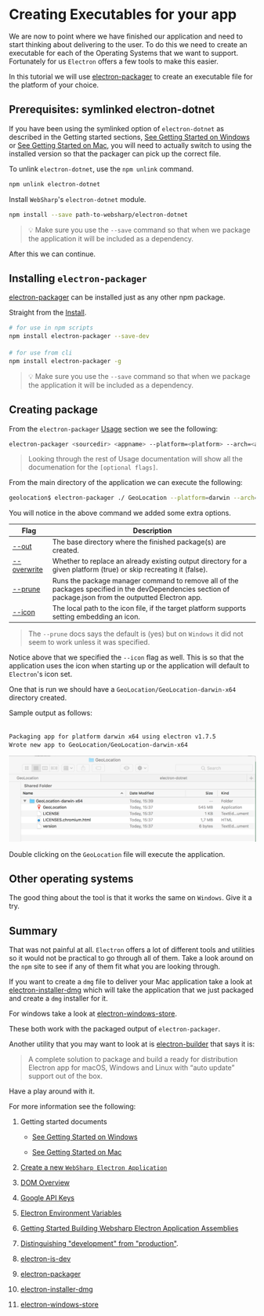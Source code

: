 # Creating Executables for your app

We are now to point where we have finished our application and need to start thinking about delivering to the user.  To do this we need to create an executable for each of the Operating Systems that we want to support.  Fortunately for us `Electron` offers a few tools to make this easier.

In this tutorial we will use [electron-packager](https://www.npmjs.com/package/electron-packager) to create an executable file for the platform of your choice.

## Prerequisites: symlinked electron-dotnet

If you have been using the symlinked option of `electron-dotnet` as described in the Getting started sections, [See Getting Started on Windows](https://github.com/xamarin/WebSharp/blob/master/docs/getting-started/getting-started-dev-windows.md) or [See Getting Started on Mac](https://github.com/xamarin/WebSharp/blob/master/docs/getting-started/getting-started-dev-mac.md), you will need to actually switch to using the installed version so that the packager can pick up the correct file.

To unlink `electron-dotnet`, use the `npm unlink` command.

```bash
npm unlink electron-dotnet
```

Install `WebSharp`'s `electron-dotnet` module.

```bash
npm install --save path-to-websharp/electron-dotnet
```

> :bulb: Make sure you use the `--save` command so that when we package the application it will be included as a dependency.

After this we can continue.

## Installing `electron-packager`

[electron-packager](https://www.npmjs.com/package/electron-packager) can be installed just as any other npm package.

Straight from the [Install](https://www.npmjs.com/package/electron-packager#installation).

```bash
# for use in npm scripts 
npm install electron-packager --save-dev
 
# for use from cli 
npm install electron-packager -g
```

> :bulb: Make sure you use the `--save` command so that when we package the application it will be included as a dependency.

## Creating package

From the `electron-packager` [Usage](https://www.npmjs.com/package/electron-packager#usage) section we see the following:

```bash
electron-packager <sourcedir> <appname> --platform=<platform> --arch=<arch> [optional flags...]
```

> Looking through the rest of Usage documentation will show all the documenation for the `[optional flags]`.

From the main directory of the application we can execute the following:

```bash
geolocation$ electron-packager ./ GeoLocation --platform=darwin --arch=x64 --out=./GeoLocation --overwrite --prune=true --icon=./images/icons/appicon.icns 
```

You will notice in the above command we added some extra options.

| Flag | Description |
| --- | --- |
| [--out](https://github.com/electron-userland/electron-packager/blob/master/docs/api.md#out) | The base directory where the finished package(s) are created. |
| [--overwrite](https://github.com/electron-userland/electron-packager/blob/master/docs/api.md#overwrite) | Whether to replace an already existing output directory for a given platform (true) or skip recreating it (false). |
| [--prune](https://github.com/electron-userland/electron-packager/blob/master/docs/api.md#prune) | Runs the package manager command to remove all of the packages specified in the devDependencies section of package.json from the outputted Electron app. |
| [--icon](https://github.com/electron-userland/electron-packager/blob/master/docs/api.md#icon) | The local path to the icon file, if the target platform supports setting embedding an icon. |

> The `--prune` docs says the default is (yes) but on `Windows` it did not seem to work unless it was specified.

Notice above that we specified the `--icon` flag as well.  This is so that the application uses the icon when starting up or the application will default to `Electron`'s icon set.

One that is run we should have a `GeoLocation/GeoLocation-darwin-x64` directory created.

Sample output as follows:

```bash

Packaging app for platform darwin x64 using electron v1.7.5
Wrote new app to GeoLocation/GeoLocation-darwin-x64

```

![finder](./images/finder-app.png)

Double clicking on the `GeoLocation` file will execute the application.

## Other operating systems

The good thing about the tool is that it works the same on `Windows`.  Give it a try.


## Summary

That was not painful at all.  `Electron` offers a lot of different tools and utilities so it would not be practical to go through all of them.  Take a look around on the `npm` site to see if any of them fit what you are looking through.

If you want to create a `dmg` file to deliver your Mac application take a look at [electron-installer-dmg](https://www.npmjs.com/package/electron-installer-dmg) which will take the application that we just packaged and create a `dmg` installer for it.

For windows take a look at [electron-windows-store](https://www.npmjs.com/package/electron-windows-store).

These both work with the packaged output of `electron-packager`.

Another utility that you may want to look at is [electron-builder](https://www.npmjs.com/package/electron-builder) that says it is:

> A complete solution to package and build a ready for distribution Electron app for macOS, Windows and Linux with “auto update” support out of the box.

Have a play around with it.

For more information see the following:

1. Getting started documents

    * [See Getting Started on Windows](https://github.com/xamarin/WebSharp/blob/master/docs/getting-started/getting-started-dev-windows.md)
   
    * [See Getting Started on Mac](https://github.com/xamarin/WebSharp/blob/master/docs/getting-started/getting-started-dev-mac.md)

1. [Create a new `WebSharp Electron Application`](https://github.com/xamarin/WebSharp/blob/master/docs/getting-started/getting-started-websharp-electron-application.md#generate-a-websharp-electron-application)

1. [DOM Overview](https://github.com/xamarin/WebSharp/blob/master/docs/tutorials/DOM/overview.md)

1. [Google API Keys](https://developers.google.com/console)

1. [Electron Environment Variables](https://github.com/electron/electron/blob/master/docs/api/environment-variables.md#environment-variables)

1. [Getting Started Building Websharp Electron Application Assemblies](https://github.com/xamarin/WebSharp/blob/master/docs/getting-started/getting-started-websharp-building-assemblies.md)

1. [Distinguishing "development" from "production"](https://github.com/electron/electron/issues/7714).

1. [electron-is-dev](https://www.npmjs.com/package/electron-is-dev)

1. [electron-packager](https://www.npmjs.com/package/electron-packager)

1. [electron-installer-dmg](https://www.npmjs.com/package/electron-installer-dmg)

1. [electron-windows-store](https://www.npmjs.com/package/electron-windows-store)
